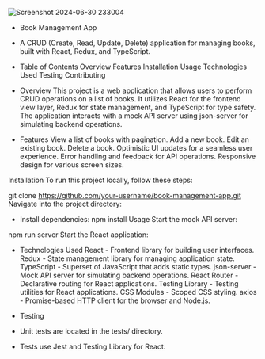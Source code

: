 ![Screenshot 2024-06-30 233004](https://github.com/sam-pazouki/React-CRUD/assets/68926038/2b960ba3-893b-458b-bcd8-52347920cf3f)

- Book Management App

- A CRUD (Create, Read, Update, Delete) application for managing books, built with React, Redux, and TypeScript.

- Table of Contents
Overview
Features
Installation
Usage
Technologies Used
Testing
Contributing
- Overview
This project is a web application that allows users to perform CRUD operations on a list of books. It utilizes React for the frontend view layer, Redux for state management, and TypeScript for type safety. The application interacts with a mock API server using json-server for simulating backend operations.

- Features
View a list of books with pagination.
Add a new book.
Edit an existing book.
Delete a book.
Optimistic UI updates for a seamless user experience.
Error handling and feedback for API operations.
Responsive design for various screen sizes.


Installation
To run this project locally, follow these steps:


git clone https://github.com/your-username/book-management-app.git
Navigate into the project directory:

- Install dependencies:
npm install
Usage
Start the mock API server:

npm run server
Start the React application:

- Technologies Used
React - Frontend library for building user interfaces.
Redux - State management library for managing application state.
TypeScript - Superset of JavaScript that adds static types.
json-server - Mock API server for simulating backend operations.
React Router - Declarative routing for React applications.
Testing Library - Testing utilities for React applications.
CSS Modules - Scoped CSS styling.
axios - Promise-based HTTP client for the browser and Node.js.

- Testing
- Unit tests are located in the tests/ directory.

- Tests use Jest and Testing Library for React.











